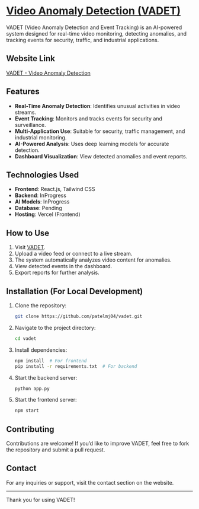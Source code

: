 # [Video Anomaly Detection (VADET)](https://vadet.vercel.app)


VADET (Video Anomaly Detection and Event Tracking) is an AI-powered system designed for real-time video monitoring, detecting anomalies, and tracking events for security, traffic, and industrial applications.

## Website Link
[VADET - Video Anomaly Detection](https://vadet.vercel.app)

## Features
- **Real-Time Anomaly Detection**: Identifies unusual activities in video streams.
- **Event Tracking**: Monitors and tracks events for security and surveillance.
- **Multi-Application Use**: Suitable for security, traffic management, and industrial monitoring.
- **AI-Powered Analysis**: Uses deep learning models for accurate detection.
- **Dashboard Visualization**: View detected anomalies and event reports.

## Technologies Used
- **Frontend**: React.js, Tailwind CSS
- **Backend**: InProgress
- **AI Models**: InProgress
- **Database**: Pending
- **Hosting**: Vercel (Frontend)
## How to Use
1. Visit [VADET](https://vadet.vercel.app).
2. Upload a video feed or connect to a live stream.
3. The system automatically analyzes video content for anomalies.
4. View detected events in the dashboard.
5. Export reports for further analysis.

## Installation (For Local Development)
1. Clone the repository:
   ```bash
   git clone https://github.com/patelmj04/vadet.git
   ```
2. Navigate to the project directory:
   ```bash
   cd vadet
   ```
3. Install dependencies:
   ```bash
   npm install  # For frontend
   pip install -r requirements.txt  # For backend
   ```
4. Start the backend server:
   ```bash
   python app.py
   ```
5. Start the frontend server:
   ```bash
   npm start
   ```

## Contributing
Contributions are welcome! If you’d like to improve VADET, feel free to fork the repository and submit a pull request.

## Contact
For any inquiries or support, visit the contact section on the website.

---
Thank you for using VADET!

